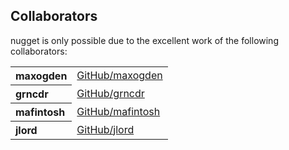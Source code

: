 ## Collaborators

nugget is only possible due to the excellent work of the following collaborators:

<table><tbody><tr><th align="left">maxogden</th><td><a href="https://github.com/maxogden">GitHub/maxogden</a></td></tr>
<tr><th align="left">grncdr</th><td><a href="https://github.com/grncdr">GitHub/grncdr</a></td></tr>
<tr><th align="left">mafintosh</th><td><a href="https://github.com/mafintosh">GitHub/mafintosh</a></td></tr>
<tr><th align="left">jlord</th><td><a href="https://github.com/jlord">GitHub/jlord</a></td></tr>
</tbody></table>
